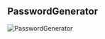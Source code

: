 ## PasswordGenerator
![PasswordGenerator](https://github.com/user-attachments/assets/59a167f4-05eb-4393-8f24-d98b2e51cb9f)
